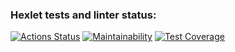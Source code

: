 ### Hexlet tests and linter status:
[![Actions Status](https://github.com/Sentenzos/java-project-78/actions/workflows/hexlet-check.yml/badge.svg)](https://github.com/Sentenzos/java-project-78/actions)
[![Maintainability](https://api.codeclimate.com/v1/badges/bb90d8506cb08e580c08/maintainability)](https://codeclimate.com/github/Sentenzos/java-project-78/maintainability)
[![Test Coverage](https://api.codeclimate.com/v1/badges/bb90d8506cb08e580c08/test_coverage)](https://codeclimate.com/github/Sentenzos/java-project-78/test_coverage)
